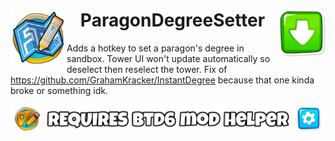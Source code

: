<h1 align="center">
<a href="https://github.com/ixenderous/ParagonDegreeSetter/releases/latest/download/ParagonDegreeSetter.dll">
    <img align="left" alt="Icon" height="90" src="Icon.png">
    <img align="right" alt="Download" height="75" src="https://raw.githubusercontent.com/gurrenm3/BTD-Mod-Helper/master/BloonsTD6%20Mod%20Helper/Resources/DownloadBtn.png">
</a>
ParagonDegreeSetter
</h1>

Adds a hotkey to set a paragon's degree in sandbox. Tower UI won't update automatically so deselect then reselect the tower. Fix of https://github.com/GrahamKracker/InstantDegree because that one kinda broke or something idk.

[![Requires BTD6 Mod Helper](https://raw.githubusercontent.com/gurrenm3/BTD-Mod-Helper/master/banner.png)](https://github.com/gurrenm3/BTD-Mod-Helper#readme)
